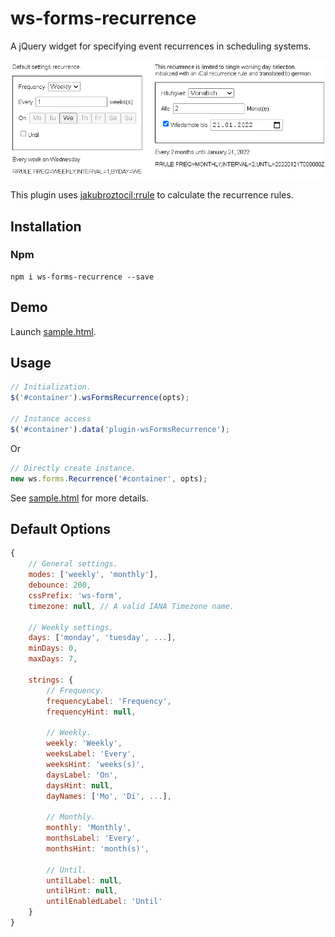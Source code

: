 ws-forms-recurrence
=================

A jQuery widget for specifying event recurrences in scheduling systems.

![screenshot](docs/screenshots/ws-forms-recurrence.png?raw=true)

This plugin uses [jakubroztocil:rrule](https://jakubroztocil.github.io/rrule) to calculate the recurrence rules.

## Installation

### Npm

	npm i ws-forms-recurrence --save

## Demo

Launch [sample.html](sample.html).

## Usage
```javascript
// Initialization.
$('#container').wsFormsRecurrence(opts);

// Instance access
$('#container').data('plugin-wsFormsRecurrence');
```
Or
```javascript
// Directly create instance.
new ws.forms.Recurrence('#container', opts);
```

See [sample.html](sample.html) for more details.


## Default Options
```javascript
{
	// General settings.
	modes: ['weekly', 'monthly'],
	debounce: 200,
	cssPrefix: 'ws-form',
	timezone: null, // A valid IANA Timezone name.

	// Weekly settings.
	days: ['monday', 'tuesday', ...],
	minDays: 0,
	maxDays: 7,

	strings: {
		// Frequency.
		frequencyLabel: 'Frequency',
		frequencyHint: null,

		// Weekly.
		weekly: 'Weekly',
		weeksLabel: 'Every',
		weeksHint: 'weeks(s)',
		daysLabel: 'On',
		daysHint: null,
		dayNames: ['Mo', 'Di', ...],

		// Monthly.
		monthly: 'Monthly',
		monthsLabel: 'Every',
		monthsHint: 'month(s)',

		// Until.
		untilLabel: null,
		untilHint: null,
		untilEnabledLabel: 'Until'
	}
}
```
